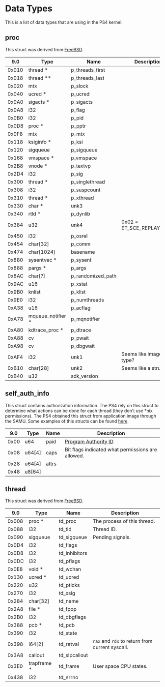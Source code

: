 # Data Types

This is a list of data types that are using in the PS4 kernel.

## proc

This struct was derived from [FreeBSD](https://github.com/freebsd/freebsd-src/blob/release/9.1.0/sys/sys/proc.h#L479).

| 9.0   | Type              | Name              | Description |
| ----- | ----------------- | ----------------- | ----------- |
| 0x010 | thread *          | p_threads_first   ||
| 0x018 | thread **         | p_threads_last    ||
| 0x020 | mtx               | p_slock           ||
| 0x040 | ucred *           | p_ucred           ||
| 0x0A0 | sigacts *         | p_sigacts         ||
| 0x0A8 | i32               | p_flag            ||
| 0x0B0 | i32               | p_pid             ||
| 0x0D8 | proc *            | p_pptr            ||
| 0x0F8 | mtx               | p_mtx             ||
| 0x118 | ksiginfo *        | p_ksi             ||
| 0x120 | sigqueue          | p_sigqueue        ||
| 0x168 | vmspace *         | p_vmspace         ||
| 0x2B8 | vnode *           | p_textvp          ||
| 0x2D4 | i32               | p_sig             ||
| 0x300 | thread *          | p_singlethread    ||
| 0x308 | i32               | p_suspcount       ||
| 0x310 | thread *          | p_xthread         ||
| 0x330 | char *            | unk3              ||
| 0x340 | rtld *            | p_dynlib          ||
| 0x384 | u32               | unk4              | 0x02 = ET_SCE_REPLAY_EXEC |
| 0x450 | i32               | p_osrel           ||
| 0x454 | char[32]          | p_comm            ||
| 0x474 | char[1024]        | basename          ||
| 0x880 | sysentvec *       | p_sysent          ||
| 0x888 | pargs *           | p_args            ||
| 0x8AC | char[?]           | p_randomized_path ||
| 0x9AC | u16               | p_xstat           ||
| 0x9B0 | knlist            | p_klist           ||
| 0x9E0 | i32               | p_numthreads      ||
| 0xA38 | u16               | p_acflag          ||
| 0xA78 | mqueue_notifier * | p_mqnotifier      ||
| 0xA80 | kdtrace_proc *    | p_dtrace          ||
| 0xA88 | cv                | p_pwait           ||
| 0xA98 | cv                | p_dbgwait         ||
| 0xAF4 | i32               | unk1              | Seems like image type? |
| 0xB10 | char[28]          | unk2              | Seems like a struct. |
| 0xB40 | u32               | sdk_version       ||

## self_auth_info

This struct contains authorization information. The PS4 rely on this struct to determine what actions can be done for each thread (they don't use *nix permissions). The PS4 obtained this struct from application image through the SAMU. Some examples of this structs can be found [here](https://www.psdevwiki.com/ps4/Auth_Info).

| 9.0  | Type   | Name  | Description |
| ---- | ------ | ----- | ----------- |
| 0x00 | u64    | paid  | [Program Authority ID](https://www.psdevwiki.com/ps4/Program_Authority_ID) |
| 0x08 | u64[4] | caps  | Bit flags indicated what permissions are allowed. |
| 0x28 | u64[4] | attrs ||
| 0x48 | u8[64] |       ||

## thread

This struct was derived from [FreeBSD](https://github.com/freebsd/freebsd-src/blob/release/9.1.0/sys/sys/proc.h#L204).

| 9.0   | Type        | Name          | Description |
| ----- | ----------- | ------------- | ----------- |
| 0x008 | proc *      | td_proc       | The process of this thread. |
| 0x088 | i32         | td_tid        | Thread ID. |
| 0x090 | sigqueue    | td_sigqueue   | Pending signals. |
| 0x0D4 | i32         | td_flags      ||
| 0x0D8 | i32         | td_inhibitors ||
| 0x0DC | i32         | td_pflags     ||
| 0x0E8 | void *      | td_wchan      ||
| 0x130 | ucred *     | td_ucred      ||
| 0x220 | u32         | td_pticks     ||
| 0x270 | i32         | td_xsig       ||
| 0x284 | char[32]    | td_name       ||
| 0x2A8 | file *      | td_fpop       ||
| 0x2B0 | i32         | td_dbgflags   ||
| 0x388 | pcb *       | td_pcb        ||
| 0x390 | i32         | td_state      ||
| 0x398 | i64[2]      | td_retval     | `rax` and `rdx` to return from current syscall. |
| 0x3A8 | callout     | td_slpcallout ||
| 0x3E0 | trapframe * | td_frame      | User space CPU states. |
| 0x438 | i32         | td_errno      ||
